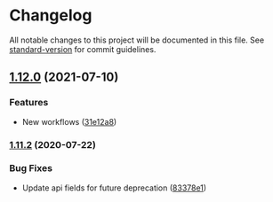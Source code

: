# Changelog

All notable changes to this project will be documented in this file. See [standard-version](https://github.com/conventional-changelog/standard-version) for commit guidelines.

## [1.12.0](https://github.com/Zenoo/address-search/compare/v1.11.2...v1.12.0) (2021-07-10)


### Features

* New workflows ([31e12a8](https://github.com/Zenoo/address-search/commit/31e12a81891e1d244d28d8106d9de55dbc3973a0))

### [1.11.2](https://github.com/Zenoo/address-search/compare/v1.11.1...v1.11.2) (2020-07-22)


### Bug Fixes

* Update api fields for future deprecation ([83378e1](https://github.com/Zenoo/address-search/commit/83378e1684d9d54ec2a0043be6ed0e5c199cc286))
